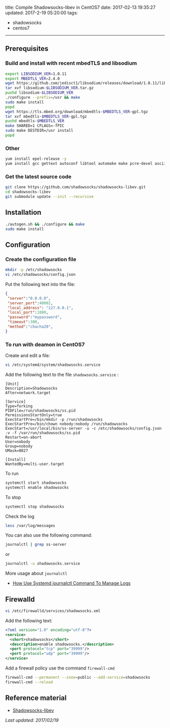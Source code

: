 title: Compile Shadowsocks-libev in CentOS7
date: 2017-02-13 19:35:27
updated: 2017-2-19 05:20:00
tags:
- shadowsocks
- centos7
---

## Prerequisites

### Build and install with recent mbedTLS and libsodium
```bash
export LIBSODIUM_VER=1.0.11
export MBEDTLS_VER=2.4.0
wget https://github.com/jedisct1/libsodium/releases/download/1.0.11/libsodium-$LIBSODIUM_VER.tar.gz
tar xvf libsodium-$LIBSODIUM_VER.tar.gz
pushd libsodium-$LIBSODIUM_VER
./configure --prefix=/usr && make
sudo make install
popd
wget https://tls.mbed.org/download/mbedtls-$MBEDTLS_VER-gpl.tgz
tar xvf mbedtls-$MBEDTLS_VER-gpl.tgz
pushd mbedtls-$MBEDTLS_VER
make SHARED=1 CFLAGS=-fPIC
sudo make DESTDIR=/usr install
popd
```
<!--more-->
### Other
```bash
yum install epel-release -y
yum install gcc gettext autoconf libtool automake make pcre-devel asciidoc xmlto udns-devel libev-devel -y
```
### Get the latest source code
```bash
git clone https://github.com/shadowsocks/shadowsocks-libev.git
cd shadowsocks-libev
git submodule update --init --recursive
```
## Installation
```bash
./autogen.sh && ./configure && make
sudo make install
```
## Configuration
### Create the configuration file
```bash
mkdir -p /etc/shadowsocks
vi /etc/shadowsocks/config.json
```
Put the following text into the file:
```json
{
 "server":"0.0.0.0",
 "server_port":40002,
 "local_address": "127.0.0.1",
 "local_port":1080,
 "password":"mypassword",
 "timeout":300,
 "method":"chacha20",
}
```
### To run with deamon in CentOS7
Create and edit a file:
```bash
vi /etc/systemd/system/shadowsocks.service
```
Add the following text to the file `shadowsocks.service` :
```
[Unit]
Description=Shadowsocks
After=network.target

[Service]
Type=forking
PIDFile=/run/shadowsocks/ss.pid
PermissionsStartOnly=true
ExecStartPre=/bin/mkdir -p /run/shadowsocks
ExecStartPre=/bin/chown nobody:nobody /run/shadowsocks
ExecStart=/usr/local/bin/ss-server -u -c /etc/shadowsocks/config.json -v -f /var/run/shadowsocks/ss.pid
Restart=on-abort
User=nobody
Group=nobody
UMask=0027

[Install]
WantedBy=multi-user.target
```
To run    
```bash
systemctl start shadowsocks
systemctl enable shadowsocks
```
To stop
```bash
systemctl stop shadowsocks
```
Check the log
```bash
less /var/log/messages
```
You can also use the following command:
```bash
journalctl | grep ss-server 
```
or
```bash
journalctl -u shadowsocks.service
```
More usage about `journalctl`
+ [How Use Systemd journalctl Command To Manage Logs](http://linoxide.com/linux-how-to/systemd-journalctl-command-logs/)

## Firewalld
```bash
vi /etc/firewalld/services/shadowsocks.xml
```
Add the following text:
```xml
<?xml version="1.0" encoding="utf-8"?>
<service>
  <short>shadowsocks</short>
  <description>enable shadowsocks.</description>
  <port protocol="tcp" port="39999"/>
  <port protocol="udp" port="39999"/>
</service>
```
Add a firewall policy use the command `firewall-cmd`
```bash
firewall-cmd --permanent --zone=public --add-service=shadowsocks
firewall-cmd --reload
```
## Reference material
+ [Shadowsocks-libev](https://github.com/shadowsocks/shadowsocks-libev)

*Last updated: 2017/02/19*

